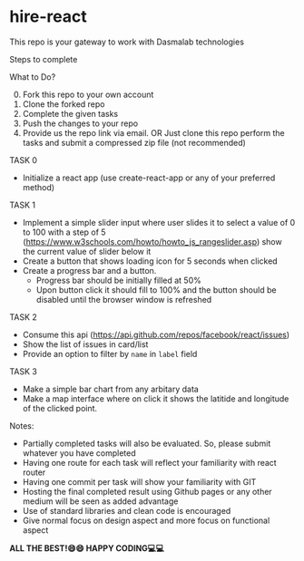 # hire-react
This repo is your gateway to work with Dasmalab technologies

Steps to complete

What to Do?

0. Fork this repo to your own account
1. Clone the forked repo 
2. Complete the given tasks
3. Push the changes to your repo
4. Provide us the repo link via email.
OR 
Just clone this repo perform the tasks and submit a compressed zip file (not recommended)

TASK 0
- Initialize a react app (use create-react-app or any of your preferred method)

TASK 1
- Implement a simple slider input where user slides it to select a value of 0 to 100 with a step of 5 (https://www.w3schools.com/howto/howto_js_rangeslider.asp) show the current value of slider below it
- Create a button that shows loading icon for 5 seconds when clicked
- Create a progress bar and a button.
  - Progress bar should be initially filled at 50%
  - Upon button click it should fill to 100% and the button should be disabled until the browser window is refreshed

TASK 2
- Consume this api (https://api.github.com/repos/facebook/react/issues)
- Show the list of issues in card/list
- Provide an option to filter by `name` in `label` field

TASK 3
- Make a simple bar chart from any arbitary data
- Make a map interface where on click it shows the latitide and longitude of the clicked point.

Notes:
- Partially completed tasks will also be evaluated. So, please submit whatever you have completed
- Having one route for each task will reflect your familiarity with react router
- Having one commit per task will show your familiarity with GIT
- Hosting the final completed result using Github pages or any other medium will be seen as added advantage
- Use of standard libraries and clean code is encouraged
- Give normal focus on design aspect and more focus on functional aspect

**ALL THE BEST!😄😄 HAPPY CODING💻💻**
